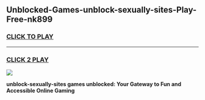 
## Unblocked-Games-unblock-sexually-sites-Play-Free-nk899
<h3>
<a href="https://premium76.site?title=unblock-sexually-sites&ref=21A">CLICK TO PLAY</a></h3>
<hr>

<h3>
<a href="https://premium76.site?title=unblock-sexually-sites&ref=21A">CLICK 2 PLAY</a>
  
</h3>

<a href="https://premium76.site?title=unblock-sexually-sites&ref=21A"><img src="https://clearcache.store/games.png"></a>


**unblock-sexually-sites games unblocked: Your Gateway to Fun and Accessible Online Gaming**
